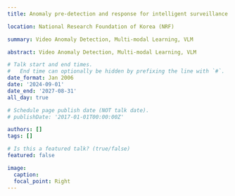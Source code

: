 ```yaml
---
title: Anomaly pre-detection and response for intelligent surveillance system high-level interpretation and response based on the visual-language fusion

location: National Research Foundation of Korea (NRF)

summary: Video Anomaly Detection, Multi-modal Learning, VLM

abstract: Video Anomaly Detection, Multi-modal Learning, VLM

# Talk start and end times.
#   End time can optionally be hidden by prefixing the line with `#`.
date_format: Jan 2006
date: '2024-09-01'
date_end: '2027-08-31'
all_day: true

# Schedule page publish date (NOT talk date).
# publishDate: '2017-01-01T00:00:00Z'

authors: []
tags: []

# Is this a featured talk? (true/false)
featured: false

image:
  caption: 
  focal_point: Right
---
```

